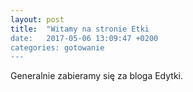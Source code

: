 ```yaml
---
layout: post
title:  "Witamy na stronie Etki
date:   2017-05-06 13:09:47 +0200
categories: gotowanie
---
```

Generalnie zabieramy się za bloga Edytki.

